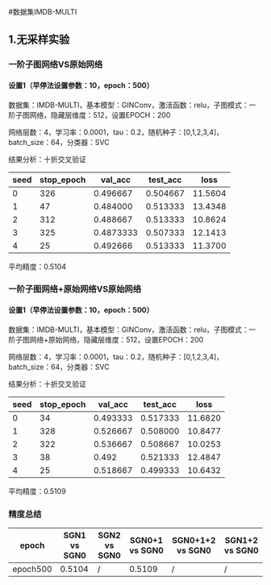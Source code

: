#数据集IMDB-MULTI

## 1.无采样实验

### 一阶子图网络VS原始网络

#### 设置1（早停法设置参数：10，epoch：500）

数据集：IMDB-MULTI，基本模型：GINConv，激活函数：relu，子图模式：一阶子图网络，隐藏层维度：512，设置EPOCH：200

网络层数：4，学习率：0.0001，tau：0.2，随机种子：[0,1,2,3,4]，batch_size：64，分类器：SVC

结果分析：十折交叉验证

| seed | stop_epoch | val_acc  | test_acc | loss    |
| ---- | ---------- | -------- | -------- | ------- |
| 0    | 326        | 0.496667 | 0.504667 | 11.5604 |
| 1    | 47         | 0.484000 | 0.513333 | 13.4348 |
| 2    | 312        | 0.488667 | 0.513333 | 10.8624 |
| 3    | 325        | 0.4873333| 0.507333 | 12.1413 |
| 4    | 25         | 0.492666 | 0.513333 | 11.3700 |

平均精度：0.5104

### 一阶子图网络+原始网络VS原始网络

#### 设置1（早停法设置参数：10，epoch：500）

数据集：IMDB-MULTI，基本模型：GINConv，激活函数：relu，子图模式：一阶子图网络+原始网络，隐藏层维度：512，设置EPOCH：200

网络层数：4，学习率：0.0001，tau：0.2，随机种子：[0,1,2,3,4]，batch_size：64，分类器：SVC

结果分析：十折交叉验证

| seed | stop_epoch | val_acc  | test_acc | loss    |
| ---- | ---------- | -------- | -------- | ------- |
| 0    | 34         | 0.493333 | 0.517333 | 11.6820 |
| 1    | 328        | 0.526667 | 0.508000 | 10.8477 |
| 2    | 322        | 0.536667 | 0.508667 | 10.0253 |
| 3    | 38         | 0.492    | 0.521333 | 12.4847 |
| 4    | 25         | 0.518667 | 0.499333 | 10.6432 |

平均精度：0.5109
### 精度总结
| epoch           | SGN1 vs SGN0 | SGN2 vs SGN0 | SGN0+1 vs SGN0 | SGN0+1+2 vs SGN0 | SGN1+2 vs SGN0 |
| ---------------- | ------------ | ------------ | -------------- | ---------------- | -------------- |
| epoch500         | 0.5104       | /            | 0.5109         | /                | /              |
